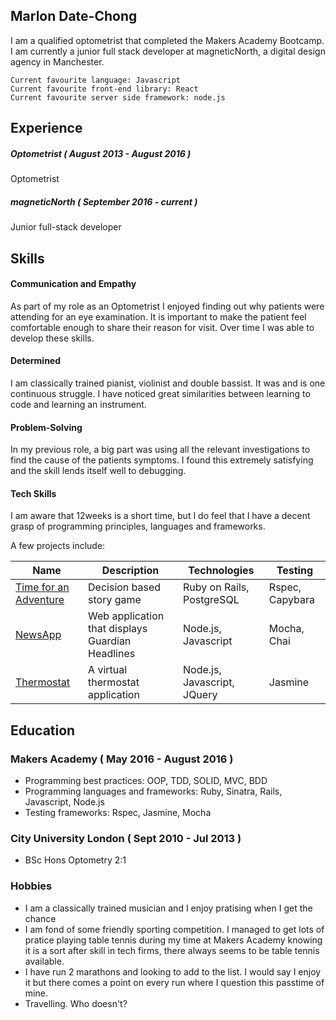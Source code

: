 ## Marlon Date-Chong

I am a qualified optometrist that completed the Makers Academy Bootcamp. I am currently a junior full stack developer at magneticNorth, a digital design agency in Manchester.

```
Current favourite language: Javascript
Current favourite front-end library: React
Current favourite server side framework: node.js
```

## Experience

##### Optometrist ( August 2013 - August 2016 )
Optometrist

##### magneticNorth ( September 2016 - current )
Junior full-stack developer

## Skills

#### Communication and Empathy

As part of my role as an Optometrist I enjoyed finding out why patients were attending for an eye examination. It is important to make the patient feel comfortable enough to share their reason for visit. Over time I was able to develop these skills.


#### Determined

I am classically trained pianist, violinist and double bassist. It was and is one continuous struggle. I have noticed great similarities between learning to code and learning an instrument.

#### Problem-Solving

In my previous role, a big part was using all the relevant investigations to find the cause of the patients symptoms. I found this extremely satisfying and the skill lends itself well to debugging.

#### Tech Skills

I am aware that 12weeks is a short time, but I do feel that I have a decent grasp of programming principles, languages and frameworks.

A few projects include:

| Name                                                   | Description                                                | Technologies                   | Testing         |
|      ---------------------------------------           | -------------------                                        | ----------------------         | ------------    |
| [Time for an Adventure](https://github.com/lomlo/TFAA) | Decision based story game                                  | Ruby on Rails, PostgreSQL | Rspec, Capybara |
| [NewsApp](https://github.com/marlondc/newsApp)         | Web application that displays Guardian Headlines           | Node.js, Javascript            | Mocha, Chai     |
| [Thermostat](https://github.com/marlondc/thermostat)   | A virtual thermostat application                           | Node.js, Javascript, JQuery    | Jasmine         |  



## Education

### Makers Academy ( May 2016 - August 2016 )


- Programming best practices: OOP, TDD, SOLID, MVC, BDD
- Programming languages and frameworks: Ruby, Sinatra, Rails, Javascript, Node.js
- Testing frameworks: Rspec, Jasmine, Mocha

### City University London ( Sept 2010 - Jul 2013 )

- BSc Hons Optometry 2:1

### Hobbies

- I am a classically trained musician and I enjoy pratising when I get the chance
- I am fond of some friendly sporting competition. I managed to get lots of pratice playing table tennis during my time at Makers Academy knowing it is a sort after skill in tech firms, there always seems to be table tennis available.
- I have run 2 marathons and looking to add to the list. I would say I enjoy it but there comes a point on every run where I question this passtime of mine.
- Travelling. Who doesn't?
